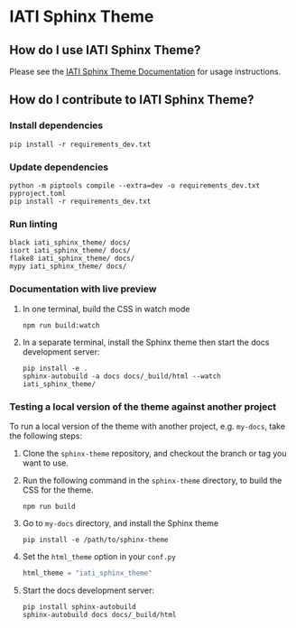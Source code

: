 # IATI Sphinx Theme

## How do I use IATI Sphinx Theme?

Please see the [IATI Sphinx Theme Documentation](https://iati-sphinx-theme.readthedocs-hosted.com/en/latest/) for usage instructions.

## How do I contribute to IATI Sphinx Theme?

### Install dependencies

```
pip install -r requirements_dev.txt
```

### Update dependencies

```
python -m piptools compile --extra=dev -o requirements_dev.txt pyproject.toml
pip install -r requirements_dev.txt
```

### Run linting

```
black iati_sphinx_theme/ docs/
isort iati_sphinx_theme/ docs/
flake8 iati_sphinx_theme/ docs/
mypy iati_sphinx_theme/ docs/
```

### Documentation with live preview

1. In one terminal, build the CSS in watch mode

   ```
   npm run build:watch
   ```

2. In a separate terminal, install the Sphinx theme then start the docs development server:

   ```
   pip install -e .
   sphinx-autobuild -a docs docs/_build/html --watch iati_sphinx_theme/
   ```

### Testing a local version of the theme against another project

To run a local version of the theme with another project, e.g. `my-docs`, take the following steps:

1. Clone the `sphinx-theme` repository, and checkout the branch or tag you want to use.

2. Run the following command in the `sphinx-theme` directory, to build the CSS for the theme.

   ```
   npm run build
   ```

3. Go to `my-docs` directory, and install the Sphinx theme

   ```
   pip install -e /path/to/sphinx-theme
   ```

4. Set the `html_theme` option in your `conf.py`

   ```python
   html_theme = "iati_sphinx_theme"
   ```

5. Start the docs development server:

   ```
   pip install sphinx-autobuild
   sphinx-autobuild docs docs/_build/html
   ```
